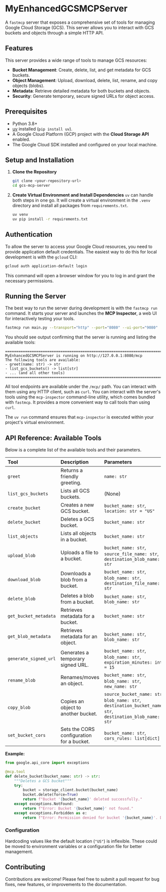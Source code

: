 # MyEnhancedGCSMCPServer

A `fastmcp` server that exposes a comprehensive set of tools for managing Google Cloud Storage (GCS). This server allows you to interact with GCS buckets and objects through a simple HTTP API.

## Features

This server provides a wide range of tools to manage GCS resources:

- **Bucket Management**: Create, delete, list, and get metadata for GCS buckets.
- **Object Management**: Upload, download, delete, list, rename, and copy objects (blobs).
- **Metadata**: Retrieve detailed metadata for both buckets and objects.
- **Security**: Generate temporary, secure signed URLs for object access.

## Prerequisites

- Python 3.8+
- [uv](https://github.com/astral-sh/uv) installed (`pip install uv`).
- A Google Cloud Platform (GCP) project with the **Cloud Storage API** enabled.
- The Google Cloud SDK installed and configured on your local machine.

## Setup and Installation

1.  **Clone the Repository**
    ```bash
    git clone <your-repository-url>
    cd gcs-mcp-server
    ```

2.  **Create Virtual Environment and Install Dependencies**
    `uv` can handle both steps in one go. It will create a virtual environment in the `.venv` directory and install all packages from `requirements.txt`.
    ```bash
    uv venv
    uv pip install -r requirements.txt
    ```

## Authentication

To allow the server to access your Google Cloud resources, you need to provide application default credentials. The easiest way to do this for local development is with the `gcloud` CLI:

```bash
gcloud auth application-default login
```

This command will open a browser window for you to log in and grant the necessary permissions.

## Running the Server

The best way to run the server during development is with the `fastmcp run` command. It starts your server and launches the **MCP Inspector**, a web UI for interactively testing your tools.

```bash
fastmcp run main.py --transport="http" --port="8080" --ui-port="9080"
```

You should see output confirming that the server is running and listing the available tools:

```
================================================================================
MyEnhancedGCSMCPServer is running on http://127.0.0.1:8080/mcp
The following tools are available:
- greet(name: str) -> str
- list_gcs_buckets() -> list[str]
- ... (and all other tools)
================================================================================
```

All tool endpoints are available under the `/mcp/` path. You can interact with them using any HTTP client, such as `curl`.
You can interact with the server's tools using the `mcp-inspector` command-line utility, which comes bundled with `fastmcp`. It provides a more convenient way to call tools than using `curl`.

The `uv run` command ensures that `mcp-inspector` is executed within your project's virtual environment.


## API Reference: Available Tools

Below is a complete list of the available tools and their parameters.

| Tool | Description | Parameters |
| :--- | :--- | :--- |
| `greet` | Returns a friendly greeting. | `name: str` |
| `list_gcs_buckets` | Lists all GCS buckets. | (None) |
| `create_bucket` | Creates a new GCS bucket. | `bucket_name: str`, `location: str = "US"` |
| `delete_bucket` | Deletes a GCS bucket. | `bucket_name: str` |
| `list_objects` | Lists all objects in a bucket. | `bucket_name: str` |
| `upload_blob` | Uploads a file to a bucket. | `bucket_name: str`, `source_file_name: str`, `destination_blob_name: str` |
| `download_blob` | Downloads a blob from a bucket. | `bucket_name: str`, `blob_name: str`, `destination_file_name: str` |
| `delete_blob` | Deletes a blob from a bucket. | `bucket_name: str`, `blob_name: str` |
| `get_bucket_metadata` | Retrieves metadata for a bucket. | `bucket_name: str` |
| `get_blob_metadata` | Retrieves metadata for an object. | `bucket_name: str`, `blob_name: str` |
| `generate_signed_url` | Generates a temporary signed URL. | `bucket_name: str`, `blob_name: str`, `expiration_minutes: int = 15` |
| `rename_blob` | Renames/moves an object. | `bucket_name: str`, `blob_name: str`, `new_name: str` |
| `copy_blob` | Copies an object to another bucket. | `source_bucket_name: str`, `blob_name: str`, `destination_bucket_name: str`, `destination_blob_name: str` |
| `set_bucket_cors` | Sets the CORS configuration for a bucket. | `bucket_name: str`, `cors_rules: list[dict]` |


**Example:**

```python
from google.api_core import exceptions

@mcp.tool
def delete_bucket(bucket_name: str) -> str:
    """Deletes a GCS bucket"""
    try:
        bucket = storage_client.bucket(bucket_name)
        bucket.delete(force=True)
        return f"Bucket '{bucket_name}' deleted successfully."
    except exceptions.NotFound:
        return f"Error: Bucket '{bucket_name}' not found."
    except exceptions.Forbidden as e:
        return f"Error: Permission denied for bucket '{bucket_name}'. Details: {e}"
```

### Configuration

Hardcoding values like the default location (`"US"`) is inflexible. These could be moved to environment variables or a configuration file for better management.

## Contributing

Contributions are welcome! Please feel free to submit a pull request for bug fixes, new features, or improvements to the documentation.
